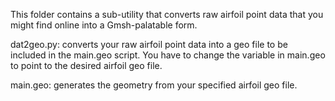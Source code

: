 This folder contains a sub-utility that converts raw airfoil point data 
that you might find online into a Gmsh-palatable form.  

dat2geo.py: converts your raw airfoil point data into a geo file to be included 
in the main.geo script. You have to change the variable in main.geo to point 
to the desired airfoil geo file.  

main.geo: generates the geometry from your specified airfoil geo file.  
